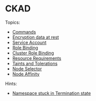 
# CKAD

Topics:

- [Commands](docs/commands.md)
- [Encryption data at rest](docs/encription_data_at_rest.md)
- [Service Account](docs/service_account.md)
- [Role Binding](docs/role_binding.md)
- [Cluster Role Binding](docs/cluster_role_binding.md)
- [Resource Requirements](docs/resource_requirements.md)
- [Taints and Tolerations](docs/taint_tolerations.md)
- [Node Selector](docs/node_selector.md)
- [Node Affinity](docs/node_affinity.md)

Hints:
- [Namespace stuck in Termination state](docs/Namesoace_stuck_in_termination_state.md)